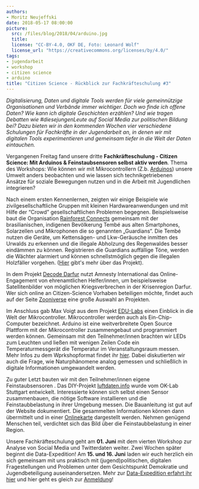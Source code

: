 ```yaml
---
authors:
- Moritz Neujeffski
date: 2018-05-17 08:00:00
picture:
  src: /files/blog/2018/04/arduino.jpg
  title:
  license: "CC-BY-4.0, OKF DE, Foto: Leonard Wolf"
  license_url: "https://creativecommons.org/licenses/by/4.0/"
tags:
- jugendarbeit
- workshop
- citizen science
- arduino
title: "Citizen Science - Rückblick zur Fachkräfteschulung #3"
---
```


*Digitalisierung, Daten und digitale Tools werden für viele gemeinnützige Organisationen und Verbände immer wichtiger. Doch wo finde ich offene Daten? Wie kann ich digitale Geschichten erzählen? Und wie tragen Debatten wie #diesejungenLeute auf Social Media zur politischen Bildung bei? Dazu bieten wir in den kommenden Wochen vier verschiedene Schulungen für Fachkräfte in der Jugendarbeit an, in denen wir mit digitalen Tools experimentieren und gemeinsam tiefer in die Welt der Daten eintauchen.*

Vergangenen Freitag fand unsere dritte **Fachkräfteschulung - Citizen Science: Mit Arduinos & Feinstaubsensoren selbst aktiv werden**. Thema des Workshops: Wie können wir mit Mikrocontrollern (Z.b. [Arduinos](https://create.arduino.cc/projecthub)) unsere Umwelt anders beobachten und wie lassen sich technikgetriebenen Ansätze für soziale Bewegungen nutzen und in die Arbeit mit Jugendlichen integrieren?

Nach einem ersten Kennenlernen, zeigten wir einige Beispiele wie zivilgesellschaftliche Gruppen mit kleinen Hardwareanwendungen und mit Hilfe der “Crowd” gesellschaftlichen Problemen begegnen. Beispielsweise baut die Organisation [Rainforest Connects](https://rfcx.org/) gemeinsam mit der brasilianischen, indigenen Bevölkerung Tembé aus alten Smartphones, Solarzellen und Mikrophonen die so genannten „Guardians“.  Die Tembé nutzen die Geräte, um Kettensägen- und Lkw-Geräusche inmitten des Urwalds zu erkennen und die illegale Abholzung des Regenwaldes besser eindämmen zu können. Registrieren die Guardians auffällige Töne, werden die Wächter alarmiert und können schnellstmöglich gegen die illegalen Holzfäller vorgehen. ([Hier](https://www.google.com/intl/de/about/stories/rainforest/) gibt's mehr über das Projekt).

In dem Projekt [Decode Darfur](https://decoders.amnesty.org/projects/decode-darfur) nutzt Amnesty International das Online-Engagement von ehrenamtlichen Helfer/innen, um beispielsweise Satellitenbilder von möglichen Kriegsverbrechen in der Krisenregion Darfur. Wer sich online an Citizen-Science Vorhaben beteiligen möchte, findet auch auf der Seite [Zooniverse]("https://www.zooniverse.org/") eine große Auswahl an Projekten.

Im Anschluss gab Max Voigt aus dem Projekt [EDU-Labs](https://www.edulabs.de/) einen Einblick in die Welt der Mikrocontroller. Mikrocontroller werden auch als Ein-Chip-Computer bezeichnet. Arduino ist eine weitverbreitete Open Source Plattform mit der Mikrocontroller zusammengebaut und programmiert werden können. Gemeinsam mit den Teilnehmer/innen brachten wir LEDs zum Leuchten und ließen mit wenigen Zeilen Code ein Temperaturmessgerät die Temperatur im Veranstaltungsraum messen. Mehr Infos zu dem Wprkshopformat findet ihr [hier](https://edulabs.de/projects/vom-physikalischen-ereignis-zum-datensatz-workshop-weiterentwickeln/).  Dabei diskutierten wir auch die Frage, wie Naturphänomene analog gemessen und schließlich in digitale Informationen umgewandelt werden.

Zu guter Letzt bauten wir mit den Teilnehmer/innen eigene Feinstaubsensoren . Das DIY-Projekt [luftdaten.info](https://luftdaten.info/) wurde vom OK-Lab Stuttgart entwickelt. Interessierte können sich selbst einen Sensor zusammenbauen, die nötige Software installieren und die Feinstaubbelastung in ihrer Umgebung messen. Die Bauanleitung ist gut auf der Website dokumentiert. Die gesammelten Informationen können dann übermittelt und in einer [Onlinekarte](http://stuttgart.maps.luftdaten.info/#7/51.867/13.133) dargestellt werden. Nehmen genügend Menschen teil, verdichtet sich das Bild über die Feinstaubbelastung in einer Region.

Unsere Fachkräfteschulung geht am **01. Juni** mit dem vierten Workshop zur Analyse von Social Media und Twitterdaten weiter. Zwei Wochen später beginnt die Data-Expedition! Am **15. und 16. Juni** laden wir euch herzlich ein sich gemeinsam mit uns praktisch mit (jugend)politischen, digitalen Fragestellungen und Problemen unter dem Gesichtspunkt Demokratie und Jugendbeteiligung auseinandersetzen. Mehr zur [Data-Expedition erfahrt ihr hier](https://dataexpedition.demokratielabore.de/) und hier geht es gleich zur [Anmeldung](https://docs.google.com/forms/d/e/1FAIpQLSfOHh27JKObDc4HM5Na4nigwXIEeEIwTCsK-UvxEdtX2f_l4g/viewform)!
